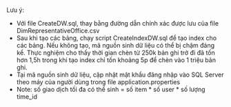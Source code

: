 Lưu ý: 
- Với file CreateDW.sql, thay bằng đường dẫn chính xác được lưu của file DimRepresentativeOffice.csv
- Sau khi tạo các bảng, chạy script CreateIndexDW.sql để tạo index cho các bảng. Nếu không tạo, mã nguồn sinh dữ liệu có thể bị chậm đáng kể. 
  Thực nghiệm cho thấy thời gian chèn từ 250k bản ghi trở đi đã tốn hơn 1,5h trong khi tạo index chỉ tốn khoảng 5p để chèn vào 1 triệu bản ghi. 
- Tại mã nguồn sinh dữ liệu, cập nhật mật khẩu đăng nhập vào SQL Server theo máy của người dùng trong file application.properties
- Note: số giao dịch tối đa có thể sinh = số item * số user * số lượng time_id 
